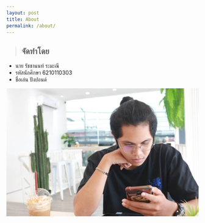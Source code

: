 ```yaml
---
layout: post
title: About
permalink: /about/
---
```


>## **จัดทำโดย**

- นาย รัชชานนท์ ระมะณี
- รหัสนักศึกษา 6210110303
- ชื่อเล่น ปังปอนด์

![Image](/574346.jpg)
